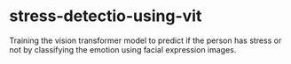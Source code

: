 # stress-detectio-using-vit
Training the vision transformer model to predict if the person has stress or not by classifying the emotion using facial expression images.
